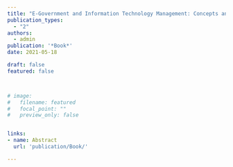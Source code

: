```yaml
---
title: "E-Government and Information Technology Management: Concepts and Best Practices"
publication_types:
  - "2"
authors:
  - admin
publication: '*Book*'
date: 2021-05-18

draft: false
featured: false



# image:
#   filename: featured
#   focal_point: ""
#   preview_only: false


links:
- name: Abstract
  url: 'publication/Book/'

---
```


<!-- ![screen reader text](Nonlinear.jpg "caption") -->